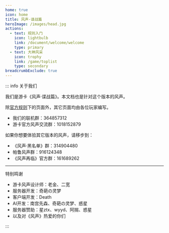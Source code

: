 ```yaml
---
home: true
icon: home
title: 风声·谍战篇
heroImage: /images/head.jpg
actions:
  - text: 规则入门
    icon: lightbulb
    link: /document/welcome/welcome
    type: primary
  - text: 大神风采
    icon: trophy
    link: /game/toplist
    type: secondary
breadcrumbExclude: true
---
```


::: info 关于我们

我们是游卡《风声·谍战篇》。本文档也是针对这个版本的风声。

除[官方规则](/document/guide/)下的页面外，其它页面均由各位玩家编写。

- 我们的联机群：364857312
- 游卡官方风声交流群：1018152879

如果你想要体验其它版本的风声，请移步到：

- 《风声·黑名单》群：314904480
- 帕鲁风声群：916124348
- 《风声再临》官方群：161689262

---

<p class="hint-container-title">特别鸣谢</p>

- 游卡风声设计师：老金、二宽
- 服务器开发：奇葩の灵梦
- 客户端开发：Death
- AI开发：南宫先森、奇葩の灵梦、惑星
- 服务器赞助：星ztx、wyyd、阿揣、惑星
- 以及对《风声》热爱的你们

:::
